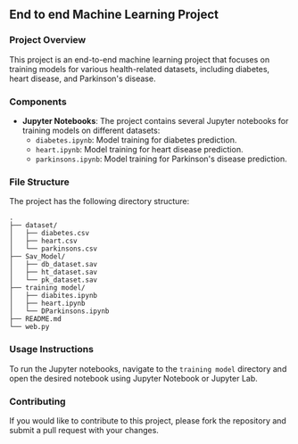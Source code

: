 ## End to end Machine Learning Project

### Project Overview
This project is an end-to-end machine learning project that focuses on training models for various health-related datasets, including diabetes, heart disease, and Parkinson's disease.

### Components
- **Jupyter Notebooks**: The project contains several Jupyter notebooks for training models on different datasets:
  - `diabetes.ipynb`: Model training for diabetes prediction.
  - `heart.ipynb`: Model training for heart disease prediction.
  - `parkinsons.ipynb`: Model training for Parkinson's disease prediction.

### File Structure
The project has the following directory structure:
```
.
├── dataset/
│   ├── diabetes.csv
│   ├── heart.csv
│   └── parkinsons.csv
├── Sav_Model/
│   ├── db_dataset.sav
│   ├── ht_dataset.sav
│   └── pk_dataset.sav
├── training model/
│   ├── diabites.ipynb
│   ├── heart.ipynb
│   └── DParkinsons.ipynb
├── README.md
└── web.py
```

### Usage Instructions
To run the Jupyter notebooks, navigate to the `training model` directory and open the desired notebook using Jupyter Notebook or Jupyter Lab.

### Contributing
If you would like to contribute to this project, please fork the repository and submit a pull request with your changes.
